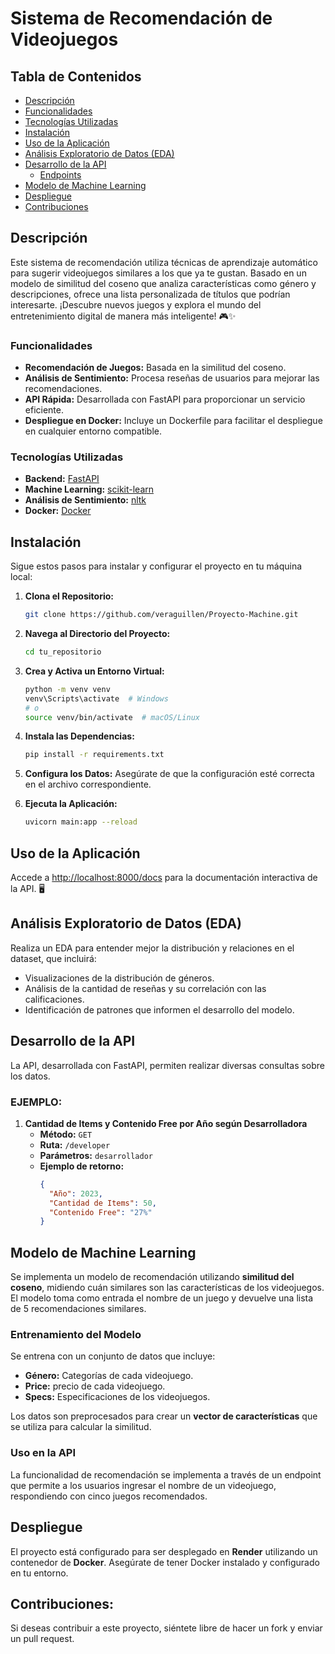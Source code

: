 # Sistema de Recomendación de Videojuegos 


## Tabla de Contenidos

- [Descripción](#descripción)
- [Funcionalidades](#funcionalidades)
- [Tecnologías Utilizadas](#tecnologías-utilizadas)
- [Instalación](#instalación)
- [Uso de la Aplicación](#uso-de-la-aplicación)
- [Análisis Exploratorio de Datos (EDA)](#análisis-exploratorio-de-datos-eda)
- [Desarrollo de la API](#desarrollo-de-la-api)
  - [Endpoints](#endpoints)
- [Modelo de Machine Learning](#modelo-de-machine-learning)
- [Despliegue](#despliegue)
- [Contribuciones](#contribuciones)


## Descripción

Este sistema de recomendación utiliza técnicas de aprendizaje automático para sugerir videojuegos similares a los que ya te gustan. Basado en un modelo de similitud del coseno que analiza características como género y descripciones, ofrece una lista personalizada de títulos que podrían interesarte. ¡Descubre nuevos juegos y explora el mundo del entretenimiento digital de manera más inteligente! 🎮✨

### Funcionalidades

- **Recomendación de Juegos:** Basada en la similitud del coseno.
- **Análisis de Sentimiento:** Procesa reseñas de usuarios para mejorar las recomendaciones.
- **API Rápida:** Desarrollada con FastAPI para proporcionar un servicio eficiente.
- **Despliegue en Docker:** Incluye un Dockerfile para facilitar el despliegue en cualquier entorno compatible.

### Tecnologías Utilizadas

- **Backend:** [FastAPI](https://fastapi.tiangolo.com/)
- **Machine Learning:** [scikit-learn](https://scikit-learn.org/)
- **Análisis de Sentimiento:** [nltk](https://www.nltk.org/)
- **Docker:** [Docker](https://www.docker.com/)

## Instalación

Sigue estos pasos para instalar y configurar el proyecto en tu máquina local:

1. **Clona el Repositorio:**
    ```bash
    git clone https://github.com/veraguillen/Proyecto-Machine.git
    ```

2. **Navega al Directorio del Proyecto:**
    ```bash
    cd tu_repositorio
    ```

3. **Crea y Activa un Entorno Virtual:**
    ```bash
    python -m venv venv
    venv\Scripts\activate  # Windows
    # o
    source venv/bin/activate  # macOS/Linux
    ```

4. **Instala las Dependencias:**
    ```bash
    pip install -r requirements.txt
    ```

5. **Configura los Datos:** Asegúrate de que la configuración esté correcta en el archivo correspondiente.

6. **Ejecuta la Aplicación:**
    ```bash
    uvicorn main:app --reload
    ```

## Uso de la Aplicación

Accede a [http://localhost:8000/docs](http://localhost:8000/docs) para la documentación interactiva de la API. 🖥️

## Análisis Exploratorio de Datos (EDA)

Realiza un EDA para entender mejor la distribución y relaciones en el dataset, que incluirá:

- Visualizaciones de la distribución de géneros.
- Análisis de la cantidad de reseñas y su correlación con las calificaciones.
- Identificación de patrones que informen el desarrollo del modelo.

## Desarrollo de la API

La API, desarrollada con FastAPI, permiten realizar diversas consultas sobre los datos.  

### EJEMPLO:

1. **Cantidad de Items y Contenido Free por Año según Desarrolladora**
   - **Método:** `GET`
   - **Ruta:** `/developer`
   - **Parámetros:** `desarrollador`
   - **Ejemplo de retorno:**
     ```json
     {
       "Año": 2023,
       "Cantidad de Items": 50,
       "Contenido Free": "27%"
     }
     ```

## Modelo de Machine Learning

Se implementa un modelo de recomendación utilizando **similitud del coseno**, midiendo cuán similares son las características de los videojuegos. El modelo toma como entrada el nombre de un juego y devuelve una lista de 5 recomendaciones similares.

### Entrenamiento del Modelo

Se entrena con un conjunto de datos que incluye:

- **Género:** Categorías de cada videojuego.
- **Price:** precio de cada videojuego.
- **Specs:** Especificaciones de los videojuegos.

Los datos son preprocesados para crear un **vector de características** que se utiliza para calcular la similitud.

### Uso en la API

La funcionalidad de recomendación se implementa a través de un endpoint que permite a los usuarios ingresar el nombre de un videojuego, respondiendo con cinco juegos recomendados.



## Despliegue

El proyecto está configurado para ser desplegado en **Render** utilizando un contenedor de **Docker**. Asegúrate de tener Docker instalado y configurado en tu entorno. 


## Contribuciones:
Si deseas contribuir a este proyecto, siéntete libre de hacer un fork y enviar un pull request.



